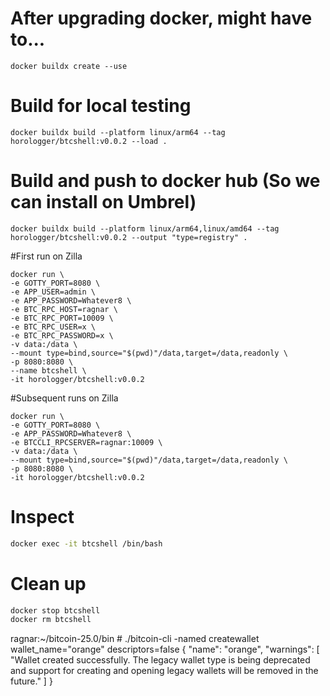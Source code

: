 # After upgrading docker, might have to...
```
docker buildx create --use
```

# Build for local testing
```
docker buildx build --platform linux/arm64 --tag horologger/btcshell:v0.0.2 --load .
```

# Build and push to docker hub (So we can install on Umbrel)
```
docker buildx build --platform linux/arm64,linux/amd64 --tag horologger/btcshell:v0.0.2 --output "type=registry" .
```

#First run on Zilla
```
docker run \
-e GOTTY_PORT=8080 \
-e APP_USER=admin \
-e APP_PASSWORD=Whatever8 \
-e BTC_RPC_HOST=ragnar \
-e BTC_RPC_PORT=10009 \
-e BTC_RPC_USER=x \
-e BTC_RPC_PASSWORD=x \
-v data:/data \
--mount type=bind,source="$(pwd)"/data,target=/data,readonly \
-p 8080:8080 \
--name btcshell \
-it horologger/btcshell:v0.0.2
```
#Subsequent runs on Zilla
```
docker run \
-e GOTTY_PORT=8080 \
-e APP_PASSWORD=Whatever8 \
-e BTCCLI_RPCSERVER=ragnar:10009 \
-v data:/data \
--mount type=bind,source="$(pwd)"/data,target=/data,readonly \
-p 8080:8080 \
-it horologger/btcshell:v0.0.2
```

# Inspect
```sh
docker exec -it btcshell /bin/bash
```
# Clean up
```sh
docker stop btcshell
docker rm btcshell
```

ragnar:~/bitcoin-25.0/bin # ./bitcoin-cli -named createwallet wallet_name="orange" descriptors=false
{
  "name": "orange",
  "warnings": [
    "Wallet created successfully. The legacy wallet type is being deprecated and support for creating and opening legacy wallets will be removed in the future."
  ]
}
